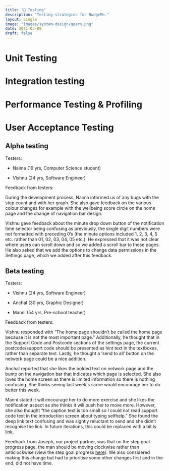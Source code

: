 ```yaml
---
title: "🧪 Testing"
description: "Testing strategies for NudgeMe."
layout: single
image: "images/system-design/gears.png"
date: 2021-03-09
draft: false
---
```


# Unit Testing

# Integration testing

# Performance Testing & Profiling

# User Acceptance Testing 

## Alpha testing 

Testers: 

* Naima (19 yrs, Computer Science student) 

* Vishnu (24 yrs, Software Engineer) 

Feedback from testers: 

During the development process, Naima informed us of any bugs with the step count and with her graph. She also gave feedback on the various colour changes for example with the wellbeing score circle on the home page and the change of navigation bar design.  

Vishnu gave feedback about the minute drop down button of the notification time selector being confusing as previously, the single digit numbers were not formatted with preceding 0’s (the minute options included 1, 2, 3, 4, 5 etc. rather than 01, 02, 03, 04, 05 etc.). He expressed that it was not clear where users can scroll down and so we added a scroll bar to these pages. He also asked that we add the options to change data permissions in the Settings page, which we added after this feedback. 

## Beta testing 

Testers: 

* Vishnu (24 yrs, Software Engineer) 

* Anchal (30 yrs, Graphic Designer) 

* Manni (54 yrs, Pre-school teacher) 

Feedback from testers:  

Vishnu responded with “The home page shouldn’t be called the home page because it is not the most important page.” Additionally, he thought that in the Support Code and Postcode sections of the settings page, the current postcode/support code should be presented as hint text in the textboxes, rather than separate text. Lastly, he thought a ‘send to all’ button on the network page could be a nice addition.  

Anchal reported that she likes the bolded text on network page and the bump on the navigation bar that indicates which page is selected. She also loves the home screen as there is limited information so there is nothing confusing. She thinks seeing last week's score would encourage her to do better this week.  

Manni stated it will encourage her to do more exercise and she likes the notification aspect as she thinks it will push her to move more. However, she also thought “the caption text is too small so I could not read support code text in the introduction screen about typing selfhelp.” She found the deep link text confusing and was sightly reluctant to send and she didn’t recognise the link. In future iterations, this could be replaced with a bit.ly link. 

Feedback from Joseph, our project partner, was that on the step goal progress page, the man should be moving clockwise rather than anticlockwise (view the step goal progress [here](https://user-images.githubusercontent.com/55795994/108628127-f6197000-7450-11eb-8627-5a13b88993bd.mov)). We also considered making this change but had to prioritise some other changes first and in the end, did not have time. 



